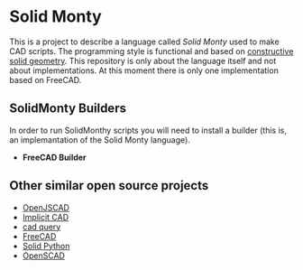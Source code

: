 # Solid Monty

This is a project to describe a language called _Solid Monty_ used to make CAD scripts. The programming style is functional and
based on [constructive solid geometry](wikipedia.org/wiki/Constructive_solid_geometry). This repository is only about the language
itself and not about implementations. At this moment there is only one implementation based on FreeCAD. 


## SolidMonty Builders

In order to run SolidMonthy scripts you will need to install a builder (this is, an implemantation of the Solid Monty language).

+ __FreeCAD Builder__

## Other similar open source projects

+ [OpenJSCAD](https://openjscad.org/)
+ [Implicit CAD](http://www.implicitcad.org/)
+ [cad query](https://github.com/CadQuery/cadquery)
+ [FreeCAD](https://www.freecadweb.org/)
+ [Solid Python](https://github.com/SolidCode/SolidPython)
+ [OpenSCAD](http://www.openscad.org/)

